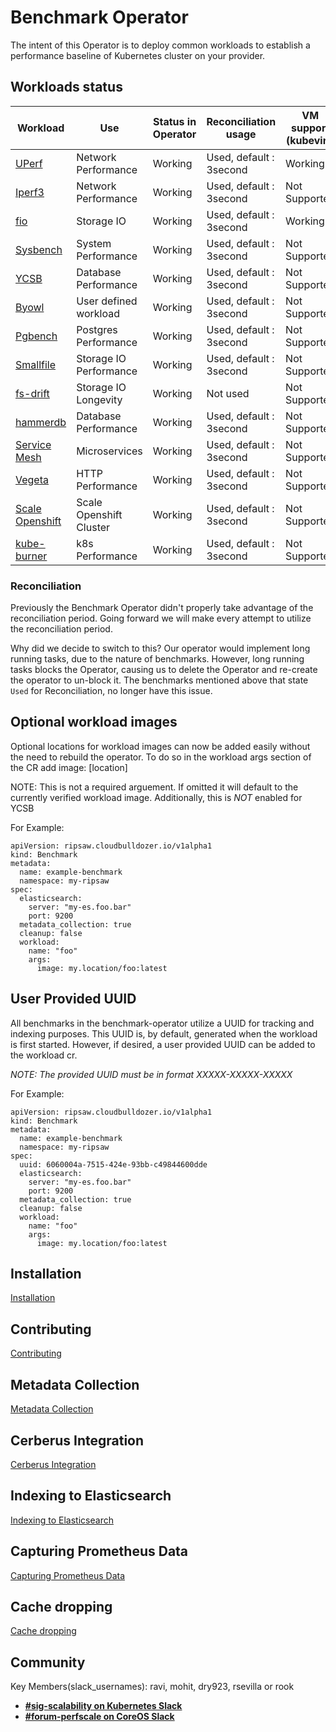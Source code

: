 # Benchmark Operator

The intent of this Operator is to deploy common workloads to establish
a performance baseline of Kubernetes cluster on your provider.

## Workloads status

| Workload                       | Use                    | Status in Operator | Reconciliation usage       | VM support (kubevirt) | Kata Containers |
| ------------------------------ | ---------------------- | ------------------ | -------------------------- | --------------------- | --------------- |
| [UPerf](docs/uperf.md)         | Network Performance    | Working            |  Used, default : 3second  | Working                | Working         |
| [Iperf3](docs/iperf.md)       | Network Performance    | Working            |  Used, default : 3second  | Not Supported          | Not Supported   |
| [fio](docs/fio_distributed.md) | Storage IO             | Working            |  Used, default : 3second  | Working                | Working         |
| [Sysbench](docs/sysbench.md)   | System Performance     | Working            |  Used, default : 3second  | Not Supported          | Not Supported   |
| [YCSB](docs/ycsb.md)           | Database Performance   | Working            |  Used, default : 3second  | Not Supported          | Not Supported   |
| [Byowl](docs/byowl.md)         | User defined workload  | Working            |  Used, default : 3second  | Not Supported          | Not Supported   |
| [Pgbench](docs/pgbench.md)     | Postgres Performance   | Working            |  Used, default : 3second  | Not Supported          | Not Supported   |
| [Smallfile](docs/smallfile.md) | Storage IO Performance | Working            |  Used, default : 3second  | Not Supported          | Not Supported   |
| [fs-drift](docs/fs-drift.md)   | Storage IO Longevity   | Working            |  Not used                 | Not Supported          | Not Supported   |
| [hammerdb](docs/hammerdb.md)   | Database Performance   | Working            |  Used, default : 3second  | Not Supported          | Not Supported   |
| [Service Mesh](docs/servicemesh.md) | Microservices     | Working            |  Used, default : 3second   | Not Supported         | Not Supported   |
| [Vegeta](docs/vegeta.md)       | HTTP Performance       | Working            |  Used, default : 3second  | Not Supported          | Not Supported   |
| [Scale Openshift](docs/scale_openshift.md) | Scale Openshift Cluster       | Working            |  Used, default : 3second  | Not Supported         | Not Supported  |
| [kube-burner](docs/kube-burner.md)  | k8s Performance   | Working            |  Used, default : 3second  | Not Supported          | Not Supported   |


### Reconciliation

Previously the Benchmark Operator didn't properly take advantage of the reconciliation period. Going forward
we will make every attempt to utilize the reconciliation period.

Why did we decide to switch to this? Our operator would implement long running tasks, due to the nature of benchmarks.
However, long running tasks blocks the Operator, causing us to delete the Operator and re-create the operator to
un-block it. The benchmarks mentioned above that state `Used` for Reconciliation, no longer have this issue.

## Optional workload images
Optional locations for workload images can now be added easily without the need to rebuild the operator.
To do so in the workload args section of the CR add image: [location]

NOTE: This is not a required arguement. If omitted it will default to the currently verified workload image.
Additionally, this is *NOT* enabled for YCSB

For Example:

```
apiVersion: ripsaw.cloudbulldozer.io/v1alpha1
kind: Benchmark
metadata:
  name: example-benchmark
  namespace: my-ripsaw
spec:
  elasticsearch:
    server: "my-es.foo.bar"
    port: 9200
  metadata_collection: true
  cleanup: false
  workload:
    name: "foo"
    args:
      image: my.location/foo:latest
```

## User Provided UUID
All benchmarks in the benchmark-operator utilize a UUID for tracking and indexing purposes. This UUID is,
by default, generated when the workload is first started. However, if desired, a user provided UUID can
be added to the workload cr.

*NOTE: The provided UUID must be in format XXXXX-XXXXX-XXXXX*

For Example:
```
apiVersion: ripsaw.cloudbulldozer.io/v1alpha1
kind: Benchmark
metadata:
  name: example-benchmark
  namespace: my-ripsaw
spec:
  uuid: 6060004a-7515-424e-93bb-c49844600dde
  elasticsearch:
    server: "my-es.foo.bar"
    port: 9200
  metadata_collection: true
  cleanup: false
  workload:
    name: "foo"
    args:
      image: my.location/foo:latest
```

## Installation
[Installation](docs/installation.md)

## Contributing
[Contributing](CONTRIBUTE.md)

## Metadata Collection
[Metadata Collection](docs/metadata.md)

## Cerberus Integration
[Cerberus Integration](docs/cerberus.md)

## Indexing to Elasticsearch
[Indexing to Elasticsearch](docs/elastic.md)

## Capturing Prometheus Data
[Capturing Prometheus Data](docs/prometheus.md)

## Cache dropping
[Cache dropping](docs/cache_dropping.md)

## Community
Key Members(slack_usernames): ravi, mohit, dry923, rsevilla or rook
* [**#sig-scalability on Kubernetes Slack**](https://kubernetes.slack.com)
* [**#forum-perfscale on CoreOS Slack**](https://coreos.slack.com)
